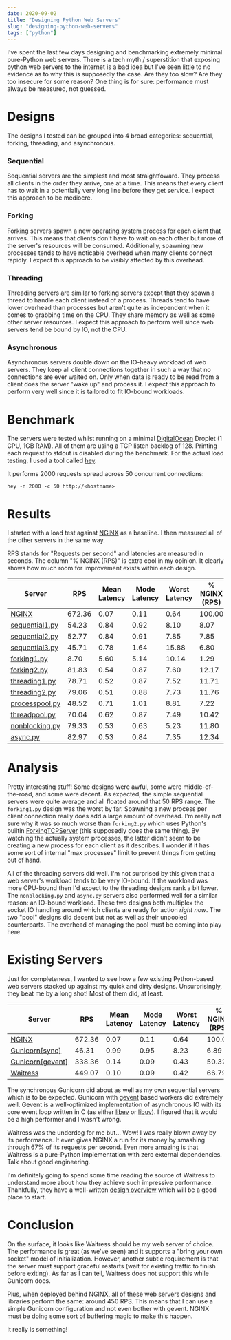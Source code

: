 ```yaml
---
date: 2020-09-02
title: "Designing Python Web Servers"
slug: "designing-python-web-servers"
tags: ["python"]
---
```

I've spent the last few days designing and benchmarking extremely minimal pure-Python web servers.
There is a tech myth / superstition that exposing python web servers to the internet is a bad idea but I've seen little to no evidence as to why this is supposedly the case.
Are they too slow?
Are they too insecure for some reason?
One thing is for sure: performance must always be measured, not guessed.

# Designs
The designs I tested can be grouped into 4 broad categories: sequential, forking, threading, and asynchronous.

### Sequential
Sequential servers are the simplest and most straightfoward.
They process all clients in the order they arrive, one at a time.
This means that every client has to wait in a potentially very long line before they get service.
I expect this approach to be mediocre.

### Forking
Forking servers spawn a new operating system process for each client that arrives.
This means that clients don't have to wait on each other but more of the server's resources will be consumed.
Additionally, spawning new processes tends to have noticable overhead when many clients connect rapidly.
I expect this approach to be visibly affected by this overhead.

### Threading
Threading servers are similar to forking servers except that they spawn a thread to handle each client instead of a process.
Threads tend to have lower overhead than processes but aren't quite as independent when it comes to grabbing time on the CPU.
They share memory as well as some other server resources.
I expect this approach to perform well since web servers tend be bound by IO, not the CPU.

### Asynchronous
Asynchronous servers double down on the IO-heavy workload of web servers.
They keep all client connections together in such a way that no connections are ever waited on.
Only when data is ready to be read from a client does the server "wake up" and process it.
I expect this approach to perform very well since it is tailored to fit IO-bound workloads.

# Benchmark
The servers were tested whilst running on a minimal [DigitalOcean](https://www.digitalocean.com/) Droplet (1 CPU, 1GB RAM).
All of them are using a TCP listen backlog of 128.
Printing each request to stdout is disabled during the benchmark.
For the actual load testing, I used a tool called [hey](https://github.com/rakyll/hey).

It performs 2000 requests spread across 50 concurrent connections:
```
hey -n 2000 -c 50 http://<hostname>
```

# Results
I started with a load test against [NGINX](https://nginx.org/en/) as a baseline.
I then measured all of the other servers in the same way.

RPS stands for "Requests per second" and latencies are measured in seconds.
The column "% NGINX (RPS)" is extra cool in my opinion.
It clearly shows how much room for improvement exists within each design.

| Server | RPS | Mean Latency | Mode Latency | Worst Latency | % NGINX (RPS) |
| --- | --- | --- | --- | --- | --- |
| [NGINX](https://github.com/nginx/nginx) | 672.36 | 0.07 | 0.11 | 0.64 | 100.00 |
| [sequential1.py](https://github.com/theandrew168/web-server-designs/blob/master/sequential1.py) | 54.23 | 0.84 | 0.92 | 8.10 | 8.07 |
| [sequential2.py](https://github.com/theandrew168/web-server-designs/blob/master/sequential2.py) | 52.77 | 0.84 | 0.91 | 7.85 | 7.85 |
| [sequential3.py](https://github.com/theandrew168/web-server-designs/blob/master/sequential3.py) | 45.71 | 0.78 | 1.64 | 15.88 | 6.80 |
| [forking1.py](https://github.com/theandrew168/web-server-designs/blob/master/forking1.py) | 8.70 | 5.60 | 5.14 | 10.14 | 1.29 |
| [forking2.py](https://github.com/theandrew168/web-server-designs/blob/master/forking2.py) | 81.83 | 0.54 | 0.87 | 7.60 | 12.17 |
| [threading1.py](https://github.com/theandrew168/web-server-designs/blob/master/threading1.py) | 78.71 | 0.52 | 0.87 | 7.52 | 11.71 |
| [threading2.py](https://github.com/theandrew168/web-server-designs/blob/master/threading2.py) | 79.06 | 0.51 | 0.88 | 7.73 | 11.76 |
| [processpool.py](https://github.com/theandrew168/web-server-designs/blob/master/processpool.py) | 48.52 | 0.71 | 1.01 | 8.81 | 7.22 |
| [threadpool.py](https://github.com/theandrew168/web-server-designs/blob/master/threadpool.py) | 70.04 | 0.62 | 0.87 | 7.49 | 10.42 |
| [nonblocking.py](https://github.com/theandrew168/web-server-designs/blob/master/nonblocking.py) | 79.33 | 0.53 | 0.63 | 5.23 | 11.80 |
| [async.py](https://github.com/theandrew168/web-server-designs/blob/master/async.py) | 82.97 | 0.53 | 0.84 | 7.35 | 12.34 |

# Analysis
Pretty interesting stuff!
Some designs were awful, some were middle-of-the-road, and some were decent.
As expected, the simple sequential servers were quite average and all floated around that 50 RPS range.
The `forking1.py` design was the worst by far.
Spawning a new process per client connection really does add a large amount of overhead.
I'm really not sure why it was so much worse than `forking2.py` which uses Python's builtin [ForkingTCPServer](https://docs.python.org/3/library/socketserver.html#socketserver.ForkingTCPServer) (this supposedly does the same thing).
By watching the actually system processes, the latter didn't seem to be creating a new process for each client as it describes.
I wonder if it has some sort of internal "max processes" limit to prevent things from getting out of hand.

All of the threading servers did well.
I'm not surprised by this given that a web server's workload tends to be very IO-bound.
If the workload was more CPU-bound then I'd expect to the threading designs rank a bit lower.
The `nonblocking.py` and `async.py` servers also performed well for a similar reason: an IO-bound workload.
These two designs both multiplex the socket IO handling around which clients are ready for action _right now_.
The two "pool" designs did decent but not as well as their unpooled counterparts.
The overhead of managing the pool must be coming into play here.

# Existing Servers
Just for completeness, I wanted to see how a few existing Python-based web servers stacked up against my quick and dirty designs.
Unsurprisingly, they beat me by a long shot!
Most of them did, at least.

| Server | RPS | Mean Latency | Mode Latency | Worst Latency | % NGINX (RPS) |
| --- | --- | --- | --- | --- | --- |
| [NGINX](https://github.com/nginx/nginx) | 672.36 | 0.07 | 0.11 | 0.64 | 100.00 |
| [Gunicorn[sync]](https://docs.gunicorn.org/en/latest/design.html#sync-workers) | 46.31 | 0.99 | 0.95 | 8.23 | 6.89 |
| [Gunicorn[gevent]](https://docs.gunicorn.org/en/latest/design.html#async-workers) | 338.36 | 0.14 | 0.09 | 0.43 | 50.32 |
| [Waitress](https://docs.pylonsproject.org/projects/waitress/en/stable/index.html) | 449.07 | 0.10 | 0.09 | 0.42 | 66.79 |

The synchronous Gunicorn did about as well as my own sequential servers which is to be expected.
Gunicorn with [gevent](http://www.gevent.org/) based workers did extremely well.
Gevent is a well-optimized implementation of asynchronous IO with its core event loop written in C (as either [libev](http://software.schmorp.de/pkg/libev.html) or [libuv](http://libuv.org/)).
I figured that it would be a high performer and I wasn't wrong.

Waitress was the underdog for me but... Wow!
I was really blown away by its performance.
It even gives NGINX a run for its money by smashing through 67% of its requests per second.
Even more amazing is that Waitress is a pure-Python implementation with zero external dependencies.
Talk about good engineering.

I'm definitely going to spend some time reading the source of Waitress to understand more about how they achieve such impressive performance.
Thankfully, they have a well-written [design overview](https://docs.pylonsproject.org/projects/waitress/en/stable/design.html) which will be a good place to start.

# Conclusion
On the surface, it looks like Waitress should be my web server of choice.
The performance is great (as we've seen) and it supports a "bring your own socket" model of initialization.
However, another subtle requirement is that the server must support graceful restarts (wait for existing traffic to finish before exiting).
As far as I can tell, Waitress does not support this while Gunicorn does.

Plus, when deployed behind NGINX, all of these web servers designs and libraries perform the same: around 450 RPS.
This means that I can use a simple Gunicorn configuration and not even bother with gevent.
NGINX must be doing some sort of buffering magic to make this happen.

It really is something!
